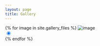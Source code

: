 ```yaml
---
layout: page
title: Gallery
---
```


<section class="gallery">
    {% for image in site.gallery_files %}
        <img src="{{ site.baseurl }}{{ image.path }}" alt="image" />
        <div class="gallery__item">
            <input type="radio" id="img-{{ forloop.index }}" checked name="gallery" class="gallery__selector"/>
            <img class="gallery__img" src="{{ site.baseurl }}{{ image.path }}" alt=""/>
            <label for="img-[[ forloop.index }}" class="gallery__thumb"><img src="{{ site.baseurl }}{{ image.path }}" alt=""/></label>
        </div>
    {% endfor %}
</section>